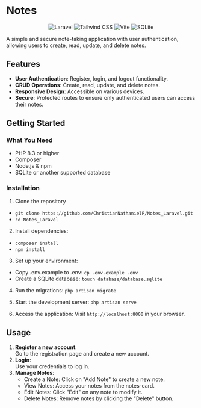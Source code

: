 # Notes
<p align="center">
  <img src="https://img.shields.io/badge/Laravel-FF2D20?style=for-the-badge&logo=laravel&logoColor=white" alt="Laravel">
  <img src="https://img.shields.io/badge/Tailwind_CSS-38B2AC?style=for-the-badge&logo=tailwind-css&logoColor=white" alt="Tailwind CSS">
  <img src="https://img.shields.io/badge/Vite-646CFF?style=for-the-badge&logo=vite&logoColor=white" alt="Vite">
  <img src="https://img.shields.io/badge/SQLite-003B57?style=for-the-badge&logo=sqlite&logoColor=white" alt="SQLite">
</p>

A simple and secure note-taking application with user authentication, allowing users to create, read, update, and delete notes.

## Features
- **User Authentication**: Register, login, and logout functionality.
- **CRUD Operations**: Create, read, update, and delete notes.
- **Responsive Design**: Accessible on various devices.
- **Secure**: Protected routes to ensure only authenticated users can access their notes.

## Getting Started
### What You Need
- PHP 8.3 or higher
- Composer
- Node.js & npm
- SQLite or another supported database

### Installation
1. Clone the repository
- ```git clone https://github.com/ChristianNathanielP/Notes_Laravel.git```
- ```cd Notes_Laravel ```

2. Install dependencies:
- ```composer install```
- ```npm install```

3. Set up your environment:
- Copy .env.example to .env: ```cp .env.example .env```
- Create a SQLite database: ```touch database/database.sqlite```

4. Run the migrations:
```php artisan migrate```

5. Start the development server:
````php artisan serve````

6. Access the application:
Visit `http://localhost:8000` in your browser.

## Usage
1. **Register a new account**: <br>
    Go to the registration page and create a new account.
2. **Login**: <br>
    Use your credentials to log in.
3. **Manage Notes**:
    - Create a Note: Click on "Add Note" to create a new note.
    - View Notes: Access your notes from the notes-card.
    - Edit Notes: Click "Edit" on any note to modify it.
    - Delete Notes: Remove notes by clicking the "Delete" button.
